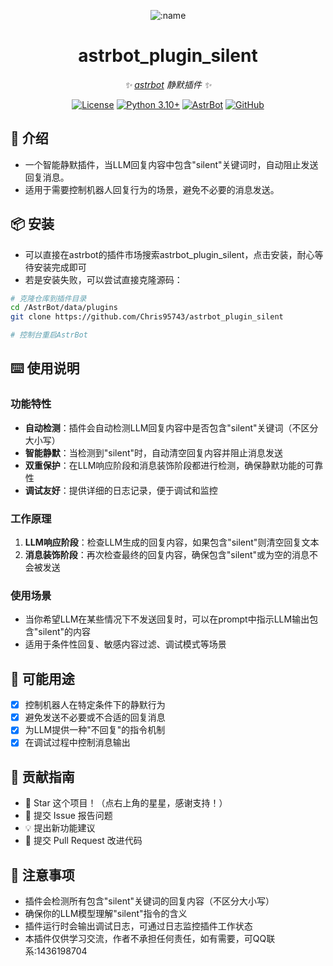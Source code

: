 <div align="center">

![:name](https://count.getloli.com/@astrbot_plugin_silent?name=astrbot_plugin_silent&theme=minecraft&padding=6&offset=0&align=top&scale=1&pixelated=1&darkmode=auto)

# astrbot_plugin_silent

_✨ [astrbot](https://github.com/AstrBotDevs/AstrBot) 静默插件 ✨_  

[![License](https://img.shields.io/badge/License-MIT-green.svg)](https://opensource.org/licenses/MIT)
[![Python 3.10+](https://img.shields.io/badge/Python-3.10%2B-blue.svg)](https://www.python.org/)
[![AstrBot](https://img.shields.io/badge/AstrBot-3.4%2B-orange.svg)](https://github.com/Soulter/AstrBot)
[![GitHub](https://img.shields.io/badge/作者-Chris-blue)](https://github.com/Chris95743)

</div>

## 🤝 介绍

- 一个智能静默插件，当LLM回复内容中包含"silent"关键词时，自动阻止发送回复消息。
- 适用于需要控制机器人回复行为的场景，避免不必要的消息发送。

## 📦 安装

- 可以直接在astrbot的插件市场搜索astrbot_plugin_silent，点击安装，耐心等待安装完成即可
- 若是安装失败，可以尝试直接克隆源码：

```bash
# 克隆仓库到插件目录
cd /AstrBot/data/plugins
git clone https://github.com/Chris95743/astrbot_plugin_silent

# 控制台重启AstrBot
```

## ⌨️ 使用说明

### 功能特性

- **自动检测**：插件会自动检测LLM回复内容中是否包含"silent"关键词（不区分大小写）
- **智能静默**：当检测到"silent"时，自动清空回复内容并阻止消息发送
- **双重保护**：在LLM响应阶段和消息装饰阶段都进行检测，确保静默功能的可靠性
- **调试友好**：提供详细的日志记录，便于调试和监控

### 工作原理

1. **LLM响应阶段**：检查LLM生成的回复内容，如果包含"silent"则清空回复文本
2. **消息装饰阶段**：再次检查最终的回复内容，确保包含"silent"或为空的消息不会被发送

### 使用场景

- 当你希望LLM在某些情况下不发送回复时，可以在prompt中指示LLM输出包含"silent"的内容
- 适用于条件性回复、敏感内容过滤、调试模式等场景

## 🤝 可能用途

- [x] 控制机器人在特定条件下的静默行为
- [x] 避免发送不必要或不合适的回复消息
- [x] 为LLM提供一种"不回复"的指令机制
- [x] 在调试过程中控制消息输出

## 👥 贡献指南

- 🌟 Star 这个项目！（点右上角的星星，感谢支持！）
- 🐛 提交 Issue 报告问题
- 💡 提出新功能建议
- 🔧 提交 Pull Request 改进代码

## 📌 注意事项

- 插件会检测所有包含"silent"关键词的回复内容（不区分大小写）
- 确保你的LLM模型理解"silent"指令的含义
- 插件运行时会输出调试日志，可通过日志监控插件工作状态
- 本插件仅供学习交流，作者不承担任何责任，如有需要，可QQ联系:1436198704
